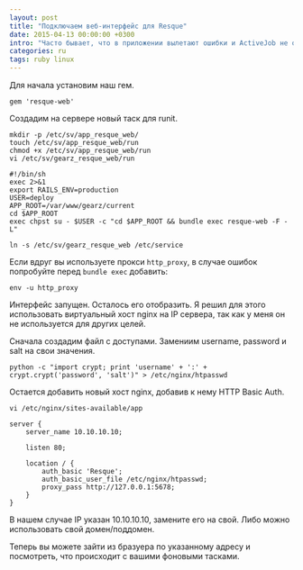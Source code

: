 ```yaml
---
layout: post
title: "Подключаем веб-интерфейс для Resque"
date: 2015-04-13 00:00:00 +0300
intro: "Часто бывает, что в приложении вылетают ошибки и ActiveJob не отрабатывает так, как нужно. В таком случае нам приходится задумываться о том, как дебажить. Самый простой способ посмотреть, почему ваш процесс умер - воспользоваться веб-интерфейсом, который предоставляет гем resque-web. И если в development-окружении все просто, то в production возникает вопрос - куда прилепить этот самый интерфейс."
categories: ru
tags: ruby linux
---
```


Для начала установим наш гем.

```
gem 'resque-web'
```

Создадим на сервере новый таск для runit.

```
mkdir -p /etc/sv/app_resque_web/
touch /etc/sv/app_resque_web/run
chmod +x /etc/sv/app_resque_web/run
vi /etc/sv/gearz_resque_web/run
```

```
#!/bin/sh
exec 2>&1
export RAILS_ENV=production
USER=deploy
APP_ROOT=/var/www/gearz/current
cd $APP_ROOT
exec chpst su - $USER -c "cd $APP_ROOT && bundle exec resque-web -F -L"
```

```
ln -s /etc/sv/gearz_resque_web /etc/service
```

Если вдруг вы используете прокси `http_proxy`, в случае ошибок попробуйте перед `bundle exec` добавить:

```
env -u http_proxy
```

Интерфейс запущен. Осталось его отобразить. Я решил для этого использовать виртуальный хост nginx на IP сервера, так как у меня он не используется для других целей.

Сначала создадим файл с доступами. Замениим username, password и salt на свои значения.

```
python -c "import crypt; print 'username' + ':' + crypt.crypt('password', 'salt')" > /etc/nginx/htpasswd
```

Остается добавить новый хост nginx, добавив к нему HTTP Basic Auth.

```
vi /etc/nginx/sites-available/app
```

```
server {
    server_name 10.10.10.10;

    listen 80;

    location / {
        auth_basic 'Resque';
        auth_basic_user_file /etc/nginx/htpasswd;
        proxy_pass http://127.0.0.1:5678;
    }
}
```

В нашем случае IP указан 10.10.10.10, замените его на свой. Либо можно использовать свой домен/поддомен.

Теперь вы можете зайти из бразуера по указанному адресу и посмотреть, что происходит с вашими фоновыми тасками.
